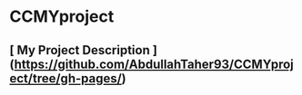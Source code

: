 # CCMYproject
## [ My Project Description  ] (https://github.com/AbdullahTaher93/CCMYproject/tree/gh-pages/)